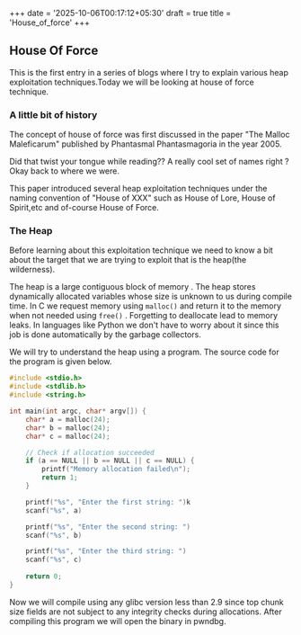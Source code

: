+++
date = '2025-10-06T00:17:12+05:30'
draft = true
title = 'House_of_force'
+++


## House Of Force

This is the first entry in a series of blogs where I try to explain various heap exploitation techniques.Today we will be looking at house of force technique.

### A little bit of history

The concept of house of force was first discussed in the paper "The Malloc Maleficarum" published by Phantasmal Phantasmagoria in the year 2005.

Did that twist your tongue while reading?? A really cool set of names right ? Okay back to where we were.

This paper introduced several heap exploitation techniques under the naming convention of "House of XXX" such as House of Lore, House of Spirit,etc and of-course House of Force.

### The Heap
Before learning about this exploitation technique we need to know a bit about the target that we are trying to exploit that is the heap(the wilderness).

The heap is a large contiguous block of memory . The heap stores dynamically allocated variables whose size is unknown to us during compile time. In C we request memory using `malloc()` and return it to the memory when not needed using `free()` . Forgetting to deallocate lead to memory leaks. In languages like Python we don't have to worry about it since this job is done automatically by the garbage collectors. 

We will try to understand the heap using a program. The source code for the program is  given below.

```c
#include <stdio.h>
#include <stdlib.h>
#include <string.h>

int main(int argc, char* argv[]) {
    char* a = malloc(24);
    char* b = malloc(24);
    char* c = malloc(24);

    // Check if allocation succeeded
    if (a == NULL || b == NULL || c == NULL) {
        printf("Memory allocation failed\n");
        return 1;
    }

    printf("%s", "Enter the first string: ")k
    scanf("%s", a)

    printf("%s", "Enter the second string: ")
    scanf("%s", b)

    printf("%s", "Enter the third string: ")
    scanf("%s", c)
    
    return 0;
}
```
Now we will compile using any glibc version less than 2.9 since top chunk size fields are not subject to any integrity checks during allocations.
After compiling this program we will open the binary in pwndbg.




